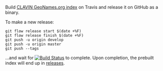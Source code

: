Build [CLAVIN GeoNames.org index](https://github.com/Berico-Technologies/CLAVIN) on Travis and release it on GitHub as a binary.

To make a new release:

```
git flow release start $(date +%F)
git flow release finish $(date +%F)
git push -u origin develop
git push -u origin master
git push --tags
```

...and wait for [![Build Status](https://travis-ci.org/mediacloud/clavin-build-geonames-index.svg?branch=develop)](https://travis-ci.org/mediacloud/clavin-build-geonames-index) to complete. Upon completion, the prebuilt index will end up in [releases](https://github.com/mediacloud/clavin-build-geonames-index/releases).

